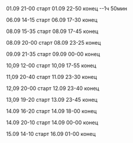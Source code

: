 01.09 21-00 старт
01.09 22-50 конец
--1ч 50мин

06.09 14-15 старт
06.09 17-30 конец


08.09 15-35 старт
08.09 17-45 конец

08.09 20-00 старт
08.09 23-25 конец

09.09 21-35 старт
09.09 00-00 конец

10,09 12-00 старт
10,09 17-55 конец

11,09 20-40 старт
11.09 23-30 конец

12,09 20-00 старт
12.09 23-40 конец

13,09 19-20 старт
13.09 23-45 конец

14.09 16-20 старт
14.09 18-00 конец

14.09 20-10 старт
14.09 00-00 конец

15.09 14-10 старт
16.09 01-00 конец